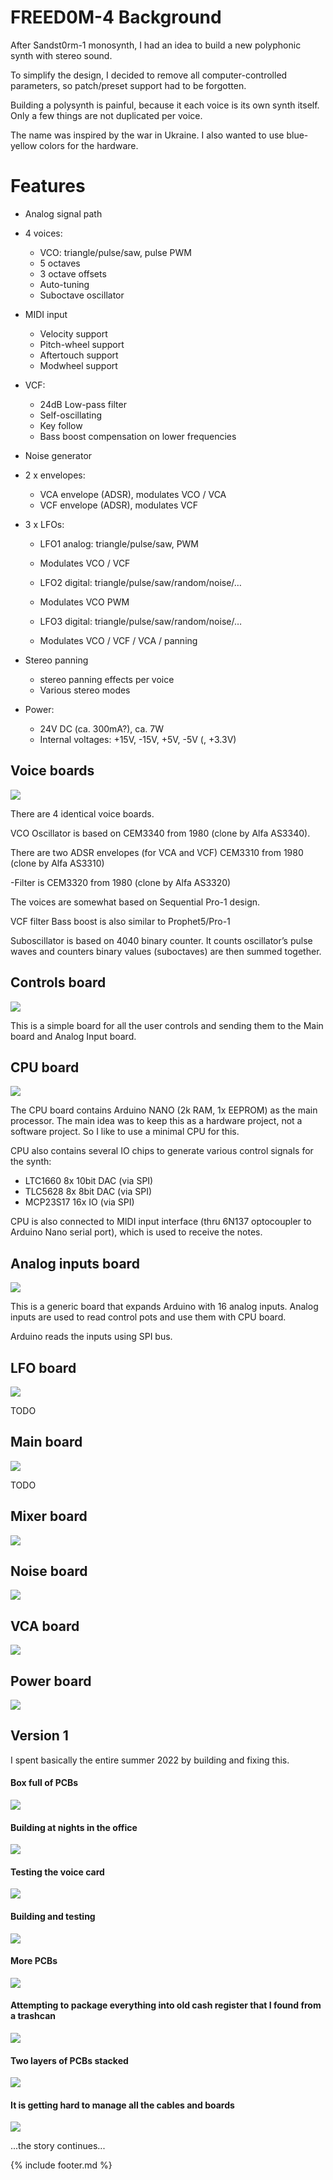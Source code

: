 # FREED0M-4 Background

After Sandst0rm-1 monosynth, I had an idea to build a new polyphonic synth with stereo sound.

To simplify the design, I decided to remove all computer-controlled parameters, so patch/preset support had to be forgotten.

Building a polysynth is painful, because it each voice is its own synth itself. Only a few things are not duplicated per voice.

The name was inspired by the war in Ukraine. I also wanted to use blue-yellow colors for the hardware.

# Features

- Analog signal path

- 4 voices:
	- VCO: triangle/pulse/saw, pulse PWM
    - 5 octaves
    - 3 octave offsets
    - Auto-tuning
    - Suboctave oscillator

- MIDI input
    - Velocity support
    - Pitch-wheel support
    - Aftertouch support
    - Modwheel support

- VCF:
    - 24dB Low-pass filter
    - Self-oscillating
    - Key follow
    - Bass boost compensation on lower frequencies

- Noise generator

- 2 x  envelopes:
    - VCA envelope (ADSR), modulates VCO / VCA
    - VCF envelope (ADSR), modulates VCF

- 3 x LFOs:
    - LFO1 analog: triangle/pulse/saw, PWM
    - Modulates VCO / VCF

    - LFO2 digital: triangle/pulse/saw/random/noise/…
    - Modulates VCO PWM

    - LFO3 digital: triangle/pulse/saw/random/noise/…
    - Modulates VCO / VCF / VCA / panning


- Stereo panning
    - stereo panning effects per voice
    - Various stereo modes

- Power:
    - 24V DC (ca. 300mA?), ca. 7W
    - Internal voltages:  +15V, -15V, +5V, -5V (, +3.3V)



## Voice boards

![](/images/freed0m4/voice.png)

There are 4 identical voice boards.

VCO Oscillator is based on CEM3340 from 1980 (clone by Alfa AS3340).

There are two ADSR envelopes (for VCA and VCF) CEM3310 from 1980 (clone by Alfa AS3310)

-Filter is CEM3320 from 1980 (clone by Alfa AS3320)

The voices are somewhat based on Sequential Pro-1 design.

VCF filter Bass boost is also similar to Prophet5/Pro-1

Suboscillator is based on 4040 binary counter. It counts oscillator’s pulse waves and counters binary values (suboctaves) are then summed together.


## Controls board

![](/images/freed0m4/controls.png)

This is a simple board for all the user controls and sending them to the Main board and Analog Input board.


## CPU board

![](/images/freed0m4/cpu.png)

The CPU board contains Arduino NANO (2k RAM, 1x EEPROM) as the main processor. The main idea was to keep this as a hardware project, not a software project. So I like to
use a minimal CPU for this.

CPU also contains several IO chips to generate various control signals for the synth:
- LTC1660 8x 10bit DAC (via SPI)
- TLC5628 8x 8bit DAC (via SPI)
- MCP23S17 16x IO (via SPI)
  
CPU is also connected to MIDI input interface (thru 6N137 optocoupler to Arduino Nano serial port), which is used to receive the notes.

## Analog inputs board

![](/images/freed0m4/analog.png)

This is a generic board that expands Arduino with 16 analog inputs. Analog inputs are used to read control pots and use them with CPU board. 

Arduino reads the inputs using SPI bus.


## LFO board

![](/images/freed0m4/lfo.png)

TODO

## Main board

![](/images/freed0m4/main.png)

TODO

## Mixer board

![](/images/freed0m4/mixer.png)


## Noise board

![](/images/freed0m4/noise.png)



## VCA board

![](/images/freed0m4/vca.png)


## Power board

![](/images/freed0m4/power.png)




## Version 1

I spent basically the entire summer 2022 by building and fixing this.

#### Box full of PCBs
![](/images/freed0m4/v1_pcbs.jpg)


#### Building at nights in the office
![](/images/freed0m4/v1_building_at_night.jpg)

#### Testing the voice card
![](/images/freed0m4/v1_osc.jpg)


#### Building and testing
![](/images/freed0m4/v1_wip.jpg)

#### More PCBs
![](/images/freed0m4/v1_wip2.jpg)

#### Attempting to package everything into old cash register that I found from a trashcan
![](/images/freed0m4/v1_wip4.jpg)

#### Two layers of PCBs stacked
![](/images/freed0m4/v1_wip5.jpg)

#### It is getting hard to manage all the cables and boards
![](/images/freed0m4/v1_wip7.jpg)

...the story continues...



{% include footer.md  %}
